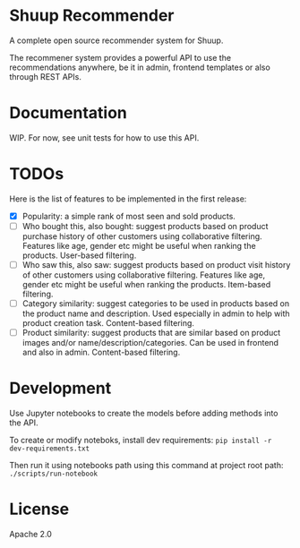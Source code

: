 # Shuup Recommender

A complete open source recommender system for Shuup.

The recommener system provides a powerful API to use the recommendations anywhere, be it in admin, frontend templates or also through REST APIs.

# Documentation

WIP. For now, see unit tests for how to use this API.

# TODOs

Here is the list of features to be implemented in the first release:

- [x] Popularity: a simple rank of most seen and sold products.
- [ ] Who bought this, also bought: suggest products based on product purchase history of other customers using collaborative filtering. Features like age, gender etc might be useful when ranking the products. User-based filtering.
- [ ] Who saw this, also saw: suggest products based on product visit history of other customers using collaborative filtering. Features like age, gender etc might be useful when ranking the products. Item-based filtering.
- [ ] Category similarity: suggest categories to be used in products based on the product name and description. Used especially in admin to help with product creation task. Content-based filtering.
- [ ] Product similarity: suggest products that are similar based on product images and/or name/description/categories. Can be used in frontend and also in admin. Content-based filtering.

# Development

Use Jupyter notebooks to create the models before adding methods into the API.

To create or modify noteboks, install dev requirements: `pip install -r dev-requirements.txt`

Then run it using notebooks path using this command at project root path: `./scripts/run-notebook`

# License

Apache 2.0
